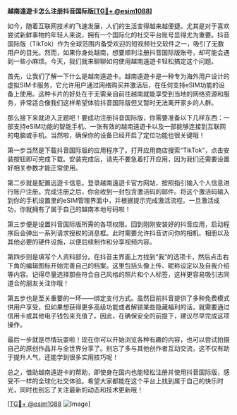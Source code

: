 **越南遠遊卡怎么注册抖音国际版[[TG💪+ @esim1088](https://t.me/s/esim1088)]**

如今，随着互联网技术的飞速发展，人们的生活变得越来越便捷。尤其是对于喜欢尝试新鲜事物的年轻人来说，拥有一个国际化的社交平台账号显得尤为重要。抖音国际版（TikTok）作为全球范围内备受欢迎的短视频社交软件之一，吸引了无数用户的目光。然而，如果你身处越南，想要顺利注册抖音国际版账号，却可能会遇到一些小麻烦。今天，我们就来聊聊如何使用越南遠遊卡轻松搞定这个问题。

首先，让我们了解一下什么是越南遠遊卡。越南遠遊卡是一种专为海外用户设计的虚拟SIM卡服务，它允许用户通过网络购买并激活后，在任何支持eSIM功能的设备上使用。这种卡片的好处在于无需亲自前往越南就能享受到当地的网络资源和服务，非常适合像我们这样希望体验抖音国际版但又暂时无法离开家乡的人群。

那么接下来就进入正题吧！要成功注册抖音国际版，你需要准备以下几样东西：一部支持eSIM功能的智能手机、一张有效的越南遠遊卡以及一部能够连接到互联网的电脑或手机。当然啦，确保你的设备已经开启了定位功能也很关键哦！

第一步当然是下载抖音国际版的应用程序了。打开应用商店搜索“TikTok”，点击安装按钮即可完成下载。安装完成后，请先不要急着打开应用，因为我们还需要设置好相关参数才能正常使用。

第二步就是配置远遊卡信息。登录越南遠遊卡官方网站，按照指引输入个人信息进行账户注册。完成注册之后，你会收到一封包含激活码的邮件。将这个激活码输入到你的手机设置里的eSIM管理界面中，并根据提示完成激活流程。一旦激活成功，你就拥有了属于自己的越南本地号码啦！

第三步便是设置抖音国际版所需的各项权限。回到刚刚安装好的抖音应用，启动程序后会弹出一系列请求授权的消息框。此时需要允许抖音访问你的相机、相册以及其他必要的硬件设施，以便后续制作和分享视频内容。

第四步则是填写个人资料部分。在抖音主界面上方找到“我”的选项卡，然后点击右下角的编辑图标开始完善自己的档案。这里包括头像上传、昵称设定以及自我介绍等内容。记得尽量选择那些符合自己风格的照片和个人标签，这样更容易吸引志同道合的朋友关注你哦！

第五步也是至关重要的一环——绑定支付方式。虽然目前抖音提供了多种免费模式供用户享受，但如果想获得更多高级功能或者解锁某些隐藏福利的话，就需要通过信用卡或其他电子钱包来充值了。因此，在确保安全的前提下，建议尽早完成这项操作。

最后一步就是尽情玩耍啦！现在你可以开始浏览各种有趣的内容，也可以尝试拍摄自己的原创作品并与全世界分享了。别忘了多与其他创作者互动交流，这不仅有助于提升人气，还能学到很多实用技巧呢！

总之，借助越南遠遊卡的帮助，即使身在国内也能轻松注册并使用抖音国际版，感受不一样的全球化社交体验。希望大家都能在这个平台上找到属于自己的快乐时光，同时也别忘了关注最新的动态和技术更新哦！

[[TG💪+ @esim1088](https://t.me/s/esim1088) ![Image](https://i.postimg.cc/4NQfJmqS/Snipaste-2025-05-13-00-14-12.png)]
